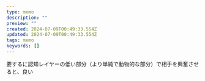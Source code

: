 ```yaml
---
type: memo
description: ""
preview: ""
created: 2024-07-09T00:49:33.554Z
updated: 2024-07-09T00:49:33.554Z
tags: memo
keywords: []
---
```


要するに認知レイヤーの低い部分（より単純で動物的な部分）で相手を興奮させると、良い
